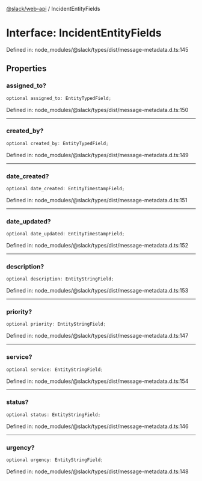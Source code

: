 [@slack/web-api](../index.md) / IncidentEntityFields

# Interface: IncidentEntityFields

Defined in: node\_modules/@slack/types/dist/message-metadata.d.ts:145

## Properties

### assigned\_to?

```ts
optional assigned_to: EntityTypedField;
```

Defined in: node\_modules/@slack/types/dist/message-metadata.d.ts:150

***

### created\_by?

```ts
optional created_by: EntityTypedField;
```

Defined in: node\_modules/@slack/types/dist/message-metadata.d.ts:149

***

### date\_created?

```ts
optional date_created: EntityTimestampField;
```

Defined in: node\_modules/@slack/types/dist/message-metadata.d.ts:151

***

### date\_updated?

```ts
optional date_updated: EntityTimestampField;
```

Defined in: node\_modules/@slack/types/dist/message-metadata.d.ts:152

***

### description?

```ts
optional description: EntityStringField;
```

Defined in: node\_modules/@slack/types/dist/message-metadata.d.ts:153

***

### priority?

```ts
optional priority: EntityStringField;
```

Defined in: node\_modules/@slack/types/dist/message-metadata.d.ts:147

***

### service?

```ts
optional service: EntityStringField;
```

Defined in: node\_modules/@slack/types/dist/message-metadata.d.ts:154

***

### status?

```ts
optional status: EntityStringField;
```

Defined in: node\_modules/@slack/types/dist/message-metadata.d.ts:146

***

### urgency?

```ts
optional urgency: EntityStringField;
```

Defined in: node\_modules/@slack/types/dist/message-metadata.d.ts:148
